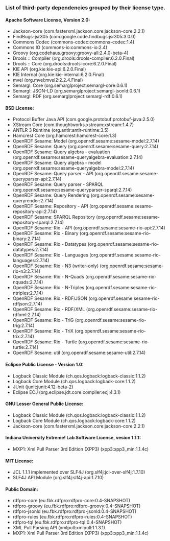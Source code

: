 ### List of third-party dependencies grouped by their license type.

#### Apache Software License, Version 2.0:

  * Jackson-core (com.fasterxml.jackson.core:jackson-core:2.2.1)
  * FindBugs-jsr305 (com.google.code.findbugs:jsr305:3.0.0)
  * Commons Codec (commons-codec:commons-codec:1.4)
  * Commons IO (commons-io:commons-io:2.4)
  * Groovy (org.codehaus.groovy:groovy-all:2.4.0-beta-4)
  * Drools :: Compiler (org.drools:drools-compiler:6.2.0.Final)
  * Drools :: Core (org.drools:drools-core:6.2.0.Final)
  * KIE API (org.kie:kie-api:6.2.0.Final)
  * KIE Internal (org.kie:kie-internal:6.2.0.Final)
  * mvel (org.mvel:mvel2:2.2.4.Final)
  * Semargl: Core (org.semarglproject:semargl-core:0.6.1)
  * Semargl: JSON-LD (org.semarglproject:semargl-jsonld:0.6.1)
  * Semargl: RDF (org.semarglproject:semargl-rdf:0.6.1)

#### BSD License:

  * Protocol Buffer Java API (com.google.protobuf:protobuf-java:2.5.0)
  * XStream Core (com.thoughtworks.xstream:xstream:1.4.7)
  * ANTLR 3 Runtime (org.antlr:antlr-runtime:3.5)
  * Hamcrest Core (org.hamcrest:hamcrest-core:1.3)
  * OpenRDF Sesame: Model (org.openrdf.sesame:sesame-model:2.7.14)
  * OpenRDF Sesame: Query (org.openrdf.sesame:sesame-query:2.7.14)
  * OpenRDF Sesame: Query algebra - evaluation (org.openrdf.sesame:sesame-queryalgebra-evaluation:2.7.14)
  * OpenRDF Sesame: Query algebra - model (org.openrdf.sesame:sesame-queryalgebra-model:2.7.14)
  * OpenRDF Sesame: Query parser - API (org.openrdf.sesame:sesame-queryparser-api:2.7.14)
  * OpenRDF Sesame: Query parser - SPARQL (org.openrdf.sesame:sesame-queryparser-sparql:2.7.14)
  * OpenRDF Sesame: Query Rendering (org.openrdf.sesame:sesame-queryrender:2.7.14)
  * OpenRDF Sesame: Repository - API (org.openrdf.sesame:sesame-repository-api:2.7.14)
  * OpenRDF Sesame: SPARQL Repository (org.openrdf.sesame:sesame-repository-sparql:2.7.14)
  * OpenRDF Sesame: Rio - API (org.openrdf.sesame:sesame-rio-api:2.7.14)
  * OpenRDF Sesame: Rio - Binary (org.openrdf.sesame:sesame-rio-binary:2.7.14)
  * OpenRDF Sesame: Rio - Datatypes (org.openrdf.sesame:sesame-rio-datatypes:2.7.14)
  * OpenRDF Sesame: Rio - Languages (org.openrdf.sesame:sesame-rio-languages:2.7.14)
  * OpenRDF Sesame: Rio - N3 (writer-only) (org.openrdf.sesame:sesame-rio-n3:2.7.14)
  * OpenRDF Sesame: Rio - N-Quads (org.openrdf.sesame:sesame-rio-nquads:2.7.14)
  * OpenRDF Sesame: Rio - N-Triples (org.openrdf.sesame:sesame-rio-ntriples:2.7.14)
  * OpenRDF Sesame: Rio - RDF/JSON (org.openrdf.sesame:sesame-rio-rdfjson:2.7.14)
  * OpenRDF Sesame: Rio - RDF/XML (org.openrdf.sesame:sesame-rio-rdfxml:2.7.14)
  * OpenRDF Sesame: Rio - TriG (org.openrdf.sesame:sesame-rio-trig:2.7.14)
  * OpenRDF Sesame: Rio - TriX (org.openrdf.sesame:sesame-rio-trix:2.7.14)
  * OpenRDF Sesame: Rio - Turtle (org.openrdf.sesame:sesame-rio-turtle:2.7.14)
  * OpenRDF Sesame: util (org.openrdf.sesame:sesame-util:2.7.14)

#### Eclipse Public License - Version 1.0:

  * Logback Classic Module (ch.qos.logback:logback-classic:1.1.2)
  * Logback Core Module (ch.qos.logback:logback-core:1.1.2)
  * JUnit (junit:junit:4.12-beta-2)
  * Eclipse ECJ (org.eclipse.jdt.core.compiler:ecj:4.3.1)

#### GNU Lesser General Public License:

  * Logback Classic Module (ch.qos.logback:logback-classic:1.1.2)
  * Logback Core Module (ch.qos.logback:logback-core:1.1.2)
  * Jackson-core (com.fasterxml.jackson.core:jackson-core:2.2.1)

#### Indiana University Extreme! Lab Software License, vesion 1.1.1:

  * MXP1: Xml Pull Parser 3rd Edition (XPP3) (xpp3:xpp3_min:1.1.4c)

#### MIT License:

  * JCL 1.1.1 implemented over SLF4J (org.slf4j:jcl-over-slf4j:1.7.10)
  * SLF4J API Module (org.slf4j:slf4j-api:1.7.10)

#### Public Domain:

  * rdfpro-core (eu.fbk.rdfpro:rdfpro-core:0.4-SNAPSHOT)
  * rdfpro-groovy (eu.fbk.rdfpro:rdfpro-groovy:0.4-SNAPSHOT)
  * rdfpro-jsonld (eu.fbk.rdfpro:rdfpro-jsonld:0.4-SNAPSHOT)
  * rdfpro-rules (eu.fbk.rdfpro:rdfpro-rules:0.4-SNAPSHOT)
  * rdfpro-tql (eu.fbk.rdfpro:rdfpro-tql:0.4-SNAPSHOT)
  * XML Pull Parsing API (xmlpull:xmlpull:1.1.3.1)
  * MXP1: Xml Pull Parser 3rd Edition (XPP3) (xpp3:xpp3_min:1.1.4c)
